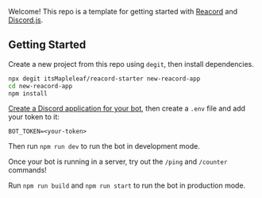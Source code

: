 Welcome! This repo is a template for getting started with [Reacord](https://reacord.mapleleaf.dev/) and [Discord.js](https://discord.js.org/).

## Getting Started

Create a new project from this repo using `degit`, then install dependencies.

```bash
npx degit itsMapleleaf/reacord-starter new-reacord-app
cd new-reacord-app
npm install
```

[Create a Discord application for your bot](https://discordjs.guide/preparations/setting-up-a-bot-application.html#creating-your-bot), then create a `.env` file and add your token to it:

```env
BOT_TOKEN=<your-token>
```

Then run `npm run dev` to run the bot in development mode.

Once your bot is running in a server, try out the `/ping` and `/counter` commands!

Run `npm run build` and `npm run start` to run the bot in production mode.
